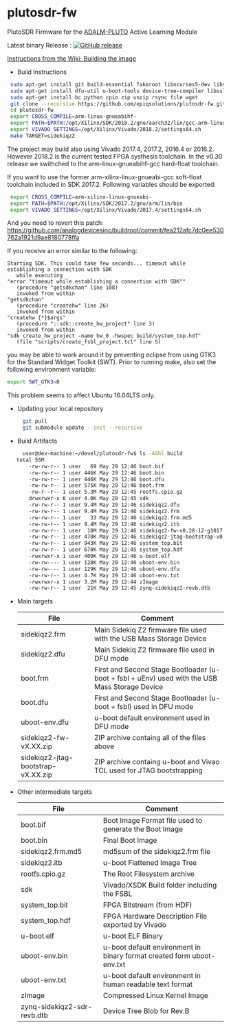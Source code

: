 # plutosdr-fw
PlutoSDR Firmware for the [ADALM-PLUTO](https://wiki.analog.com/university/tools/pluto "PlutoSDR Wiki Page") Active Learning Module

Latest binary Release : [![GitHub release](https://img.shields.io/github/release/analogdevicesinc/plutosdr-fw.svg)](https://github.com/analogdevicesinc/plutosdr-fw/releases/latest)

[Instructions from the Wiki: Building the image](https://wiki.analog.com/university/tools/pluto/building_the_image)

* Build Instructions
```bash
 sudo apt-get install git build-essential fakeroot libncurses5-dev libssl-dev ccache
 sudo apt-get install dfu-util u-boot-tools device-tree-compiler libssl1.0-dev mtools
 sudo apt-get install bc python cpio zip unzip rsync file wget
 git clone --recursive https://github.com/epiqsolutions/plutosdr-fw.git
 cd plutosdr-fw
 export CROSS_COMPILE=arm-linux-gnueabihf-
 export PATH=$PATH:/opt/Xilinx/SDK/2018.2/gnu/aarch32/lin/gcc-arm-linux-gnueabi/bin
 export VIVADO_SETTINGS=/opt/Xilinx/Vivado/2018.2/settings64.sh
 make TARGET=sidekiqz2
```

The project may build also using Vivado 2017.4, 2017.2, 2016.4 or 2016.2.
However 2018.2 is the current tested FPGA systhesis toolchain.
In the v0.30 release we swithched to the arm-linux-gnueabihf-gcc hard-float toolchain.

If you want to use the former arm-xilinx-linux-gnueabi-gcc soft-float toolchain included in SDK 2017.2.
Following variables should be exported:


 ```bash
  export CROSS_COMPILE=arm-xilinx-linux-gnueabi-
  export PATH=$PATH:/opt/Xilinx/SDK/2017.2/gnu/arm/lin/bin
  export VIVADO_SETTINGS=/opt/Xilinx/Vivado/2017.4/settings64.sh
 ```

And you need to revert this patch:
https://github.com/analogdevicesinc/buildroot/commit/fea212afc7dc0ee530762a1921d9ae8180778ffa


 If you receive an error similar to the following:
 ```
 Starting SDK. This could take few seconds... timeout while establishing a connection with SDK
    while executing
"error "timeout while establishing a connection with SDK""
    (procedure "getsdkchan" line 108)
    invoked from within
"getsdkchan"
    (procedure "createhw" line 26)
    invoked from within
"createhw {*}$args"
    (procedure "::sdk::create_hw_project" line 3)
    invoked from within
"sdk create_hw_project -name hw_0 -hwspec build/system_top.hdf"
    (file "scripts/create_fsbl_project.tcl" line 5)
```
you may be able to work around it by preventing eclipse from using GTK3 for the Standard Widget Toolkit (SWT). Prior to running make, also set the following environment variable: 
```bash
export SWT_GTK3=0
```
This problem seems to affect Ubuntu 16.04LTS only.

 * Updating your local repository 
 ```bash 
      git pull
      git submodule update --init --recursive
 ```
   
* Build Artifacts
 ```bash
      user@dev-machine:~/devel/plutosdr-fw$ ls -AGhl build
	total 55M
        -rw-rw-r-- 1 user   69 May 29 12:46 boot.bif
        -rw-rw-r-- 1 user 446K May 29 12:46 boot.bin
        -rw-rw-r-- 1 user 446K May 29 12:46 boot.dfu
        -rw-rw-r-- 1 user 575K May 29 12:46 boot.frm
        -rw-r--r-- 1 user 5.3M May 29 12:45 rootfs.cpio.gz
        drwxrwxr-x 6 user 4.0K May 29 12:45 sdk
        -rw-rw-r-- 1 user 9.4M May 29 12:46 sidekiqz2.dfu
        -rw-rw-r-- 1 user 9.4M May 29 12:46 sidekiqz2.frm
        -rw-rw-r-- 1 user   33 May 29 12:46 sidekiqz2.frm.md5
        -rw-rw-r-- 1 user 9.4M May 29 12:46 sidekiqz2.itb
        -rw-rw-r-- 1 user  18M May 29 12:46 sidekiqz2-fw-v0.28-12-g1017.zip
        -rw-rw-r-- 1 user 470K May 29 12:46 sidekiqz2-jtag-bootstrap-v0.28-12-g1017.zip
        -rw-rw-r-- 1 user 943K May 29 12:46 system_top.bit
        -rw-rw-r-- 1 user 670K May 29 12:45 system_top.hdf
        -rwxrwxr-x 1 user 409K May 29 12:46 u-boot.elf
        -rw-rw---- 1 user 128K May 29 12:46 uboot-env.bin
        -rw-rw---- 1 user 129K May 29 12:46 uboot-env.dfu
        -rw-rw-r-- 1 user 4.7K May 29 12:46 uboot-env.txt
        -rwxrwxr-x 1 user 3.2M May 29 12:44 zImage
        -rw-rw-r-- 1 user  21K May 29 12:45 zynq-sidekiqz2-revb.dtb
 ```
 
 * Main targets
 
     | File  | Comment |
     | ------------- | ------------- | 
     | sidekiqz2.frm | Main Sidekiq Z2 firmware file used with the USB Mass Storage Device |
     | sidekiqz2.dfu | Main Sidekiq Z2 firmware file used in DFU mode |
     | boot.frm  | First and Second Stage Bootloader (u-boot + fsbl + uEnv) used with the USB Mass Storage Device |
     | boot.dfu  | First and Second Stage Bootloader (u-boot + fsbl) used in DFU mode |
     | uboot-env.dfu  | u-boot default environment used in DFU mode |
     | sidekiqz2-fw-vX.XX.zip  | ZIP archive containg all of the files above |
     | sidekiqz2-jtag-bootstrap-vX.XX.zip  | ZIP archive containg u-boot and Vivao TCL used for JTAG bootstrapping |
 
  * Other intermediate targets

     | File  | Comment |
     | ------------- | ------------- |
     | boot.bif | Boot Image Format file used to generate the Boot Image |
     | boot.bin | Final Boot Image |
     | sidekiqz2.frm.md5 | md5sum of the sidekiqz2.frm file |
     | sidekiqz2.itb | u-boot Flattened Image Tree |
     | rootfs.cpio.gz | The Root Filesystem archive |
     | sdk | Vivado/XSDK Build folder including  the FSBL |
     | system_top.bit | FPGA Bitstream (from HDF) |
     | system_top.hdf | FPGA Hardware Description  File exported by Vivado |
     | u-boot.elf | u-boot ELF Binary |
     | uboot-env.bin | u-boot default environment in binary format created form uboot-env.txt |
     | uboot-env.txt | u-boot default environment in human readable text format |
     | zImage | Compressed Linux Kernel Image |
     | zynq-sidekiqz2-sdr-revb.dtb | Device Tree Blob for Rev.B |


